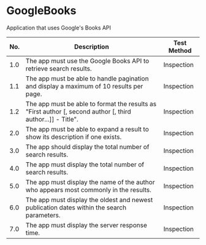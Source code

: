 # GoogleBooks
Application that uses Google's Books API 


| No. | Description | Test Method |
|-----|-------------|-------------|
| 1.0 | The app must use the Google Books API to retrieve search results.| Inspection  |
| 1.1 | The app must be able to handle pagination and display a maximum of 10 results per page.| Inspection  |
| 1.2 | The app must be able to format the results as "First author [, second author [, third author...]] - Title". | Inspection  |
| 2.0 | The app must be able to expand a result to show its description if one exists. | Inspection  |
| 3.0 | The app should display the total number of search results. | Inspection  |
| 4.0 | The app must display the total number of search results. | Inspection  |
| 5.0 | The app must display the name of the author who appears most commonly in the results. | Inspection  |
| 6.0 | The app must display the oldest and newest publication dates within the search parameters. | Inspection  |
| 7.0 | The app must display the server response time. | Inspection  |
